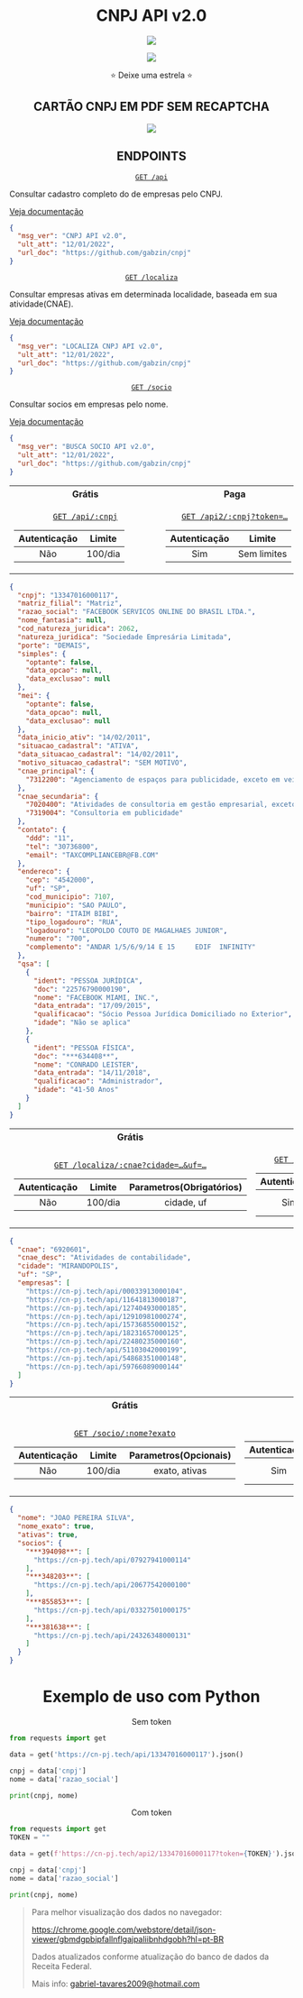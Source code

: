 <h1 align='center'>
CNPJ API v2.0
</h1>
<p align='center'>
  <a href='https://cn-pj.tech'>
    <img src='https://cn-pj.tech/static/img/cnpjtech.png'/>
  </a>
</p>

<p align='center'>
  <a href='https://cn-pj.tech/api'><img src='https://img.shields.io/badge/Atualiza%C3%A7%C3%A3o-12/01/2022-blue'/></a>
</p>

<p align="center">⭐️ Deixe uma estrela ⭐️</p>

<h2 align="center" id="cartaocnpj">CARTÃO CNPJ EM PDF SEM RECAPTCHA</h2>

<p align="center">
  <a href='https://cn-pj.tech/'><img src='https://i.imgur.com/ZaJXZnW.png'/></a>
</p>

<h2 align="center">ENDPOINTS</h2>

<a align='center' href='https://cn-pj.tech/api'>

`GET /api`

</a>

Consultar cadastro completo do de empresas pelo CNPJ.

[Veja documentação](#cnpj)

```json
{
  "msg_ver": "CNPJ API v2.0",
  "ult_att": "12/01/2022",
  "url_doc": "https://github.com/gabzin/cnpj"
}
```

<a align='center' href='https://cn-pj.tech/localiza'>

`GET /localiza`

</a>

Consultar empresas ativas em determinada localidade, baseada em sua atividade(CNAE).

[Veja documentação](#localiza)

```json
{
  "msg_ver": "LOCALIZA CNPJ API v2.0",
  "ult_att": "12/01/2022",
  "url_doc": "https://github.com/gabzin/cnpj"
}
```

<a align='center' href='https://cn-pj.tech/socio'>

`GET /socio`

</a>

Consultar socios em empresas pelo nome.

[Veja documentação](#socio)

```json
{
  "msg_ver": "BUSCA SOCIO API v2.0",
  "ult_att": "12/01/2022",
  "url_doc": "https://github.com/gabzin/cnpj"
}
```

<table align='center' id="cnpj">

<tr><th>&nbsp;&nbsp;&nbsp;&nbsp;&nbsp;&nbsp;&nbsp;&nbsp;&nbsp;&nbsp;&nbsp;&nbsp;&nbsp;&nbsp;&nbsp;&nbsp;&nbsp;&nbsp;&nbsp;&nbsp;&nbsp;&nbsp;&nbsp;&nbsp;Grátis&nbsp;&nbsp;&nbsp;&nbsp;&nbsp;&nbsp;&nbsp;&nbsp;&nbsp;&nbsp;&nbsp;&nbsp;&nbsp;&nbsp;&nbsp;&nbsp;&nbsp;&nbsp;&nbsp;&nbsp;&nbsp;&nbsp;&nbsp;&nbsp;</th><th>&nbsp;&nbsp;&nbsp;&nbsp;&nbsp;&nbsp;&nbsp;&nbsp;&nbsp;&nbsp;&nbsp;&nbsp;&nbsp;&nbsp;&nbsp;&nbsp;&nbsp;&nbsp;&nbsp;&nbsp;&nbsp;&nbsp;&nbsp;&nbsp;Paga&nbsp;&nbsp;&nbsp;&nbsp;&nbsp;&nbsp;&nbsp;&nbsp;&nbsp;&nbsp;&nbsp;&nbsp;&nbsp;&nbsp;&nbsp;&nbsp;&nbsp;&nbsp;&nbsp;&nbsp;&nbsp;&nbsp;&nbsp;&nbsp;</th></tr>
<tr><td align='center'>

 <a href='https://cn-pj.tech/api/00000000000191'>`GET /api/:cnpj`</a>

 Autenticação | Limite
:-:|:-:
Não|100/dia

</td><td align='center'>

 <a href='https://cn-pj.tech/api2/00000000000191?token=...'>`GET /api2/:cnpj?token=…`</a>

 Autenticação | Limite
:-:|:-:
Sim|Sem limites

</td></tr> </table>


```json
{
  "cnpj": "13347016000117",
  "matriz_filial": "Matriz",
  "razao_social": "FACEBOOK SERVICOS ONLINE DO BRASIL LTDA.",
  "nome_fantasia": null,
  "cod_natureza_juridica": 2062,
  "natureza_juridica": "Sociedade Empresária Limitada",
  "porte": "DEMAIS",
  "simples": {
    "optante": false,
    "data_opcao": null,
    "data_exclusao": null
  },
  "mei": {
    "optante": false,
    "data_opcao": null,
    "data_exclusao": null
  },
  "data_inicio_ativ": "14/02/2011",
  "situacao_cadastral": "ATIVA",
  "data_situacao_cadastral": "14/02/2011",
  "motivo_situacao_cadastral": "SEM MOTIVO",
  "cnae_principal": {
    "7312200": "Agenciamento de espaços para publicidade, exceto em veículos de comunicação"
  },
  "cnae_secundaria": {
    "7020400": "Atividades de consultoria em gestão empresarial, exceto consultoria técnica específica",
    "7319004": "Consultoria em publicidade"
  },
  "contato": {
    "ddd": "11",
    "tel": "30736800",
    "email": "TAXCOMPLIANCEBR@FB.COM"
  },
  "endereco": {
    "cep": "4542000",
    "uf": "SP",
    "cod_municipio": 7107,
    "municipio": "SAO PAULO",
    "bairro": "ITAIM BIBI",
    "tipo_logadouro": "RUA",
    "logadouro": "LEOPOLDO COUTO DE MAGALHAES JUNIOR",
    "numero": "700",
    "complemento": "ANDAR 1/5/6/9/14 E 15     EDIF  INFINITY"
  },
  "qsa": [
    {
      "ident": "PESSOA JURÍDICA",
      "doc": "22576790000190",
      "nome": "FACEBOOK MIAMI, INC.",
      "data_entrada": "17/09/2015",
      "qualificacao": "Sócio Pessoa Jurídica Domiciliado no Exterior",
      "idade": "Não se aplica"
    },
    {
      "ident": "PESSOA FÍSICA",
      "doc": "***634408**",
      "nome": "CONRADO LEISTER",
      "data_entrada": "14/11/2018",
      "qualificacao": "Administrador",
      "idade": "41-50 Anos"
    }
  ]
}
```

<table align='center' id="localiza">

<tr><th>&nbsp;&nbsp;&nbsp;&nbsp;&nbsp;&nbsp;&nbsp;&nbsp;&nbsp;&nbsp;&nbsp;&nbsp;&nbsp;&nbsp;&nbsp;&nbsp;&nbsp;&nbsp;&nbsp;&nbsp;&nbsp;&nbsp;&nbsp;&nbsp;Grátis&nbsp;&nbsp;&nbsp;&nbsp;&nbsp;&nbsp;&nbsp;&nbsp;&nbsp;&nbsp;&nbsp;&nbsp;&nbsp;&nbsp;&nbsp;&nbsp;&nbsp;&nbsp;&nbsp;&nbsp;&nbsp;&nbsp;&nbsp;&nbsp;</th><th>&nbsp;&nbsp;&nbsp;&nbsp;&nbsp;&nbsp;&nbsp;&nbsp;&nbsp;&nbsp;&nbsp;&nbsp;&nbsp;&nbsp;&nbsp;&nbsp;&nbsp;&nbsp;&nbsp;&nbsp;&nbsp;&nbsp;&nbsp;&nbsp;Paga&nbsp;&nbsp;&nbsp;&nbsp;&nbsp;&nbsp;&nbsp;&nbsp;&nbsp;&nbsp;&nbsp;&nbsp;&nbsp;&nbsp;&nbsp;&nbsp;&nbsp;&nbsp;&nbsp;&nbsp;&nbsp;&nbsp;&nbsp;&nbsp;</th></tr>
<tr><td align='center'>

 <a href='https://cn-pj.tech/localiza/6920601?cidade=mirandopolis&uf=sp'>`GET /localiza/:cnae?cidade=…&uf=…`</a>

 Autenticação | Limite | Parametros(Obrigatórios)
:-:|:-:|:-:
Não|100/dia|cidade, uf

</td><td align='center'>

 <a href='https://cn-pj.tech/localiza2/6920601?cidade=mirandopolis&uf=sp&token=...'>`GET /localiza2/:cnae?cidade=…&uf=…&token…`</a>

 Autenticação | Limite | Parametros(Obrigatórios)
:-:|:-:|:-:
Sim|Sem limites|cidade, uf

</td></tr> </table>

```json
{
  "cnae": "6920601",
  "cnae_desc": "Atividades de contabilidade",
  "cidade": "MIRANDOPOLIS",
  "uf": "SP",
  "empresas": [
    "https://cn-pj.tech/api/00033913000104",
    "https://cn-pj.tech/api/11641813000187",
    "https://cn-pj.tech/api/12740493000185",
    "https://cn-pj.tech/api/12910981000274",
    "https://cn-pj.tech/api/15736855000152",
    "https://cn-pj.tech/api/18231657000125",
    "https://cn-pj.tech/api/22480235000160",
    "https://cn-pj.tech/api/51103042000199",
    "https://cn-pj.tech/api/54868351000148",
    "https://cn-pj.tech/api/59766089000144"
  ]
}
```

<table align='center' id="socio">

<tr><th>&nbsp;&nbsp;&nbsp;&nbsp;&nbsp;&nbsp;&nbsp;&nbsp;&nbsp;&nbsp;&nbsp;&nbsp;&nbsp;&nbsp;&nbsp;&nbsp;&nbsp;&nbsp;&nbsp;&nbsp;&nbsp;&nbsp;&nbsp;&nbsp;Grátis&nbsp;&nbsp;&nbsp;&nbsp;&nbsp;&nbsp;&nbsp;&nbsp;&nbsp;&nbsp;&nbsp;&nbsp;&nbsp;&nbsp;&nbsp;&nbsp;&nbsp;&nbsp;&nbsp;&nbsp;&nbsp;&nbsp;&nbsp;&nbsp;</th><th>&nbsp;&nbsp;&nbsp;&nbsp;&nbsp;&nbsp;&nbsp;&nbsp;&nbsp;&nbsp;&nbsp;&nbsp;&nbsp;&nbsp;&nbsp;&nbsp;&nbsp;&nbsp;&nbsp;&nbsp;&nbsp;&nbsp;&nbsp;&nbsp;Paga&nbsp;&nbsp;&nbsp;&nbsp;&nbsp;&nbsp;&nbsp;&nbsp;&nbsp;&nbsp;&nbsp;&nbsp;&nbsp;&nbsp;&nbsp;&nbsp;&nbsp;&nbsp;&nbsp;&nbsp;&nbsp;&nbsp;&nbsp;&nbsp;</th></tr>
<tr><td align='center'>

 <a href='https://cn-pj.tech/socio/JOAO%20DA%20SILVA%20PEREIRA?exato'>`GET /socio/:nome?exato`</a>

 Autenticação | Limite | Parametros(Opcionais)
:-:|:-:|:-:
Não|100/dia|exato, ativas

</td><td align='center'>

 <a href='https://cn-pj.tech/socio2/JOAO%20DA%20SILVA%20PEREIRA?exato&token=...'>`GET /socio2/:nome?token=…`</a>

 Autenticação | Limite | Parametros(Opcionais)
:-:|:-:|:-:
Sim|Sem limites|exato, ativas

</td></tr> </table>

```json
{
  "nome": "JOAO PEREIRA SILVA",
  "nome_exato": true,
  "ativas": true,
  "socios": {
    "***394098**": [
      "https://cn-pj.tech/api/07927941000114"
    ],
    "***348203**": [
      "https://cn-pj.tech/api/20677542000100"
    ],
    "***855853**": [
      "https://cn-pj.tech/api/03327501000175"
    ],
    "***381638**": [
      "https://cn-pj.tech/api/24326348000131"
    ]
  }
}
```

<h1 align='center'>
Exemplo de uso com Python
</h1>

<p align='center'>Sem token</p>

```python
from requests import get

data = get('https://cn-pj.tech/api/13347016000117').json()

cnpj = data['cnpj']
nome = data['razao_social']

print(cnpj, nome)
```


<p align='center'>Com token</p>

```python
from requests import get
TOKEN = ""

data = get(f'https://cn-pj.tech/api2/13347016000117?token={TOKEN}').json()

cnpj = data['cnpj']
nome = data['razao_social']

print(cnpj, nome)
```

> Para melhor visualização dos dados no navegador:
> 
> https://chrome.google.com/webstore/detail/json-viewer/gbmdgpbipfallnflgajpaliibnhdgobh?hl=pt-BR
>
> Dados atualizados conforme atualização do banco de dados da Receita Federal.
> 
> Mais info: gabriel-tavares2009@hotmail.com
> 
